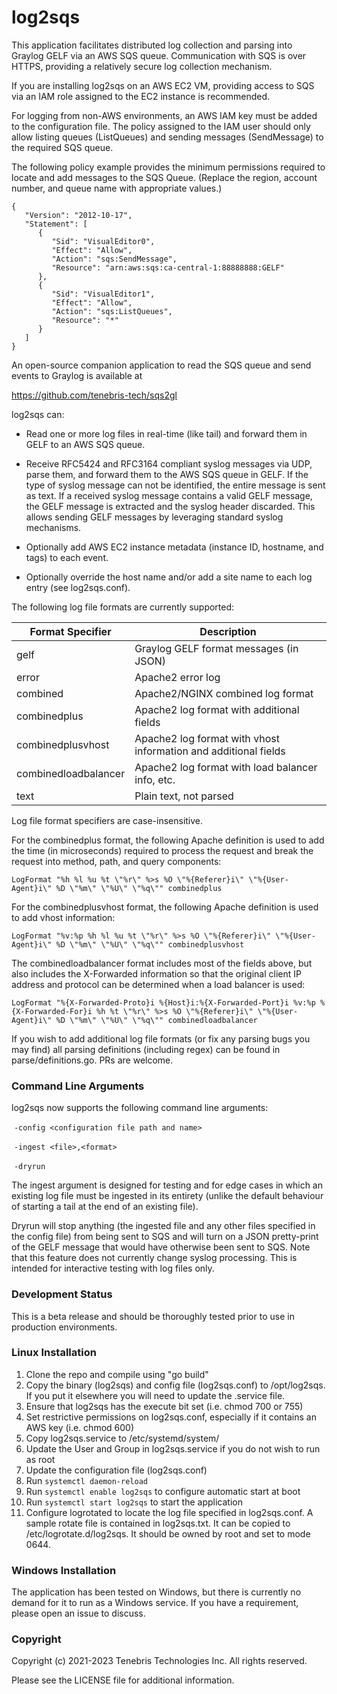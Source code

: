 # log2sqs

This application facilitates distributed log collection and parsing into Graylog GELF via an AWS SQS queue. Communication with SQS is over HTTPS, providing a relatively secure log collection mechanism.

If you are installing log2sqs on an AWS EC2 VM, providing access to SQS via an IAM role assigned to the EC2 instance is recommended.

For logging from non-AWS environments, an AWS IAM key must be added to the configuration file. The policy assigned
to the IAM user should only allow listing queues (ListQueues) and sending messages (SendMessage) to the required SQS
queue.

The following policy example provides the minimum permissions required to locate and add messages to the SQS Queue.
(Replace the region, account number, and queue name with appropriate values.)

```
{
   "Version": "2012-10-17",
   "Statement": [
      {
         "Sid": "VisualEditor0",
         "Effect": "Allow",
         "Action": "sqs:SendMessage",
         "Resource": "arn:aws:sqs:ca-central-1:88888888:GELF"
      },
      {
         "Sid": "VisualEditor1",
         "Effect": "Allow",
         "Action": "sqs:ListQueues",
         "Resource": "*"
      }
   ]
}
```

An open-source companion application to read the SQS queue and send events to Graylog is available at 

https://github.com/tenebris-tech/sqs2gl

log2sqs can:

- Read one or more log files in real-time (like tail) and forward them in GELF to an AWS SQS queue.

- Receive RFC5424 and RFC3164 compliant syslog messages via UDP, parse them, and forward them to the
  AWS SQS queue in GELF. If the type of syslog message can not be identified, the entire message is sent as text.
  If a received syslog message contains a valid GELF message, the GELF message is extracted and the syslog header
  discarded. This allows sending GELF messages by leveraging standard syslog mechanisms.

- Optionally add AWS EC2 instance metadata (instance ID, hostname, and tags) to each event.

- Optionally override the host name and/or add a site name to each log entry (see log2sqs.conf).

The following log file formats are currently supported:

| Format Specifier     | Description                                                     |
|----------------------|-----------------------------------------------------------------|
| gelf                 | Graylog GELF format messages (in JSON)                          |
| error                | Apache2 error log                                               |
| combined             | Apache2/NGINX combined log format                               |
| combinedplus         | Apache2 log format with additional fields                       |
| combinedplusvhost    | Apache2 log format with vhost information and additional fields |
| combinedloadbalancer | Apache2 log format with load balancer info, etc.                |
| text                 | Plain text, not parsed                                          |

Log file format specifiers are case-insensitive.

For the combinedplus format, the following Apache definition is used to add the time (in microseconds) required to process the request and break the request into method, path, and query components:

```
LogFormat "%h %l %u %t \"%r\" %>s %O \"%{Referer}i\" \"%{User-Agent}i\" %D \"%m\" \"%U\" \"%q\"" combinedplus
```

For the combinedplusvhost format, the following Apache definition is used to add vhost information:

```
LogFormat "%v:%p %h %l %u %t \"%r\" %>s %O \"%{Referer}i\" \"%{User-Agent}i\" %D \"%m\" \"%U\" \"%q\"" combinedplusvhost
```

The combinedloadbalancer format includes most of the fields above, but also includes the X-Forwarded information so that the original client IP address and protocol can be determined when a load balancer is used:

```
LogFormat "%{X-Forwarded-Proto}i %{Host}i:%{X-Forwarded-Port}i %v:%p %{X-Forwarded-For}i %h %t \"%r\" %>s %O \"%{Referer}i\" \"%{User-Agent}i\" %D \"%m\" \"%U\" \"%q\"" combinedloadbalancer
```

If you wish to add additional log file formats (or fix any parsing bugs you may find) all parsing definitions (including regex) can be found in parse/definitions.go. PRs are welcome.

### Command Line Arguments

log2sqs now supports the following command line arguments:

​	`-config <configuration file path and name>`

​	`-ingest <file>,<format>`

​	`-dryrun`

The ingest argument is designed for testing and for edge cases in which an existing log file must be ingested in its entirety (unlike the default behaviour of starting a tail at the end of an existing file).

Dryrun will stop anything (the ingested file and any other files specified in the config file) from being sent to SQS and will turn on a JSON pretty-print of the GELF message that would have otherwise been sent to SQS. Note that this feature does not currently change syslog processing. This is intended for interactive testing with log files only.

### Development Status

This is a beta release and should be thoroughly tested prior to use in production environments.

### Linux Installation

1) Clone the repo and compile using "go build"
2) Copy the binary (log2sqs) and config file (log2sqs.conf) to /opt/log2sqs. If you put it elsewhere you will need to
   update the .service file.
3) Ensure that log2sqs has the execute bit set (i.e. chmod 700 or 755)
4) Set restrictive permissions on log2sqs.conf, especially if it contains an AWS key (i.e. chmod 600)
5) Copy log2sqs.service to /etc/systemd/system/
6) Update the User and Group in log2sqs.service if you do not wish to run as root
7) Update the configuration file (log2sqs.conf)
8) Run `systemctl daemon-reload`
9) Run `systemctl enable log2sqs` to configure automatic start at boot
10) Run `systemctl start log2sqs` to start the application
11) Configure logrotated to locate the log file specified in log2sqs.conf. A sample rotate file is contained in
    log2sqs.txt. It can be copied to /etc/logrotate.d/log2sqs. It should be owned by root and set to mode 0644.

### Windows Installation

The application has been tested on Windows, but there is currently no demand for it to run as a Windows service. If
you have a requirement, please open an issue to discuss.

### Copyright

Copyright (c) 2021-2023 Tenebris Technologies Inc. All rights reserved.

Please see the LICENSE file for additional information.
